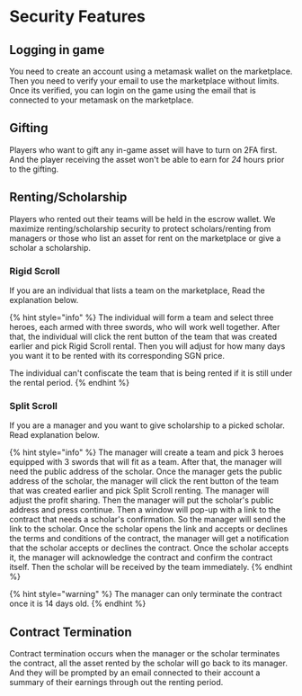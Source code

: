 # Security Features

## Logging in game

You need to create an account using a metamask wallet on the marketplace. Then you need to verify your email to use the marketplace without limits. Once its verified, you can login on the game using the email that is connected to your metamask on the marketplace.

## Gifting

Players who want to gift any in-game asset will have to turn on 2FA first. And the player receiving the asset won't be able to earn for _24_ hours prior to the gifting.

## Renting/Scholarship

Players who rented out their teams will be held in the escrow wallet. We maximize renting/scholarship security to protect scholars/renting from managers or those who list an asset for rent on the marketplace or give a scholar a scholarship.

### Rigid Scroll

If you are an individual that lists a team on the marketplace, Read the explanation below.

{% hint style="info" %}
The individual will form a team and select three heroes, each armed with three swords, who will work well together. After that, the individual will click the rent button of the team that was created earlier and pick Rigid Scroll rental. Then you will adjust for how many days you want it to be rented with its corresponding SGN price.

The individual can't confiscate the team that is being rented if it is still under the rental period.
{% endhint %}

### Split Scroll

If you are a manager and you want to give scholarship to a picked scholar. Read explanation below.

{% hint style="info" %}
The manager will create a team and pick 3 heroes equipped with 3 swords that will fit as a team. After that, the manager will need the public address of the scholar. Once the manager gets the public address of the scholar, the manager will click the rent button of the team that was created earlier and pick Split Scroll renting. The manager will adjust the profit sharing. Then the manager will put the scholar's public address and press continue. Then a window will pop-up with a link to the contract that needs a scholar's confirmation. So the manager will send the link to the scholar. Once the scholar opens the link and accepts or declines the terms and conditions of the contract, the manager will get a notification that the scholar accepts or declines the contract. Once the scholar accepts it, the manager will acknowledge the contract and confirm the contract itself. Then the scholar will be received by the team immediately.
{% endhint %}

{% hint style="warning" %}
The manager can only terminate the contract once it is 14 days old.
{% endhint %}

## Contract Termination

Contract termination occurs when the manager or the scholar terminates the contract, all the asset rented by the scholar will go back to its manager. And they will be prompted by an email connected to their account a summary of their earnings through out the renting period.
